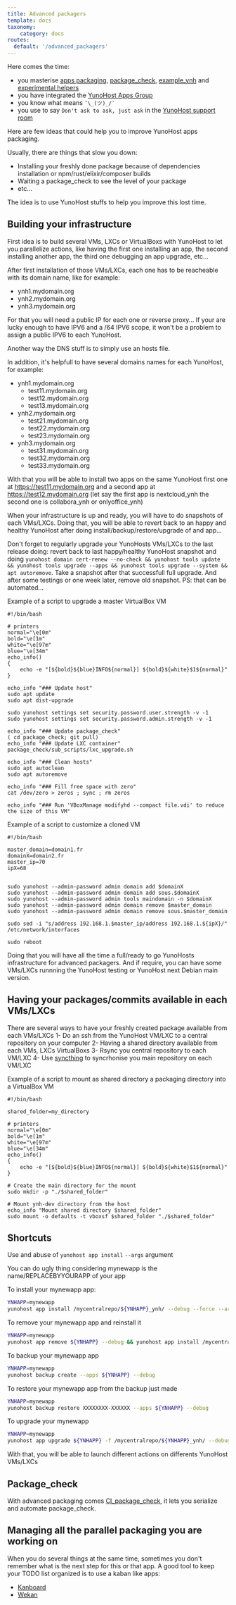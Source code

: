 ```yaml
---
title: Advanced packagers
template: docs
taxonomy:
    category: docs
routes:
  default: '/advanced_packagers'
---
```


Here comes the time:
- you masterise [apps packaging](/packaging_apps), [package_check](https://github.com/YunoHost/package_check), [example_ynh](https://github.com/YunoHost/example_ynh) and [experimental helpers](https://github.com/YunoHost-Apps/Experimental_helpers)
- you have integrated the [YunoHost Apps Group](https://yunohost.org/#/project_organization)
- you know what means `¯\_(ツ)_/¯`
- you use to say `Don't ask to ask, just ask` in the [YunoHost support room](https://yunohost.org/#/help)

Here are few ideas that could help you to improve YunoHost apps packaging.

Usually, there are things that slow you down:
- Installing your freshly done package because of dependencies installation or npm/rust/elixir/composer builds
- Waiting a package_check to see the level of your package
- etc...

The idea is to use YunoHost stuffs to help you improve this lost time.

## Building your infrastructure
First idea is to build several VMs, LXCs or VirtualBoxs with YunoHost to let you parallelize actions, like having the first one installing an app, the second installing another app, the third one debugging an app upgrade, etc...

After first installation of those VMs/LXCs, each one has to be reacheable with its domain name, like for example:
- ynh1.mydomain.org
- ynh2.mydomain.org
- ynh3.mydomain.org

For that you will need a public IP for each one or reverse proxy... 
If your are lucky enough to have IPV6 and a /64 IPV6 scope, it won't be a problem to assign a public IPV6 to each YunoHost.

Another way the DNS stuff is to simply use an hosts file.

In addition, it's helpfull to have several domains names for each YunoHost, for example:
- ynh1.mydomain.org
  - test11.mydomain.org
  - test12.mydomain.org
  - test13.mydomain.org
- ynh2.mydomain.org
  - test21.mydomain.org
  - test22.mydomain.org
  - test23.mydomain.org
- ynh3.mydomain.org
  - test31.mydomain.org
  - test32.mydomain.org
  - test33.mydomain.org

With that you will be able to install two apps on the same YunoHost first one at https://test11.mydomain.org and a second app at https://test12.mydomain.org (let say the first app is nextcloud_ynh the second one is collabora_ynh or onlyoffice_ynh)

When your infrastructure is up and ready, you will have to do snapshots of each VMs/LXCs. Doing that, you will be able to revert back to an happy and healthy YunoHost after doing install/backup/restore/upgrade of and app...

Don't forget to regularly upgrade your YunoHosts VMs/LXCs to the last release doing: revert back to last happy/healthy YunoHost snapshot and doing `yunohost domain cert-renew --no-check && yunohost tools update && yunohost tools upgrade --apps && yunohost tools upgrade --system && apt autoremove`. Take a snapshot after that successfull full upgrade. And after some testings or one week later, remove old snapshot. PS: that can be automated...

Example of a script to upgrade a master VirtualBox VM

```
#!/bin/bash

# printers
normal="\e[0m"
bold="\e[1m"
white="\e[97m"
blue="\e[34m"
echo_info()
{
	echo -e "[${bold}${blue}INFO${normal}] ${bold}${white}$1${normal}"
}

echo_info "### Update host"
sudo apt update
sudo apt dist-upgrade

sudo yunohost settings set security.password.user.strength -v -1
sudo yunohost settings set security.password.admin.strength -v -1

echo_info "### Update package_check"
( cd package_check; git pull)
echo_info "### Update LXC container"
package_check/sub_scripts/lxc_upgrade.sh

echo_info "### Clean hosts"
sudo apt autoclean
sudo apt autoremove

echo_info "### Fill free space with zero"
cat /dev/zero > zeros ; sync ; rm zeros

echo_info "### Run 'VBoxManage modifyhd --compact file.vdi' to reduce the size of this VM"
```

Example of a script to customize a cloned VM

```
#!/bin/bash

master_domain=domain1.fr
domainX=domain2.fr
master_ip=70
ipX=68


sudo yunohost --admin-password admin domain add $domainX
sudo yunohost --admin-password admin domain add sous.$domainX
sudo yunohost --admin-password admin tools maindomain -n $domainX
sudo yunohost --admin-password admin domain remove $master_domain
sudo yunohost --admin-password admin domain remove sous.$master_domain

sudo sed -i "s/address 192.168.1.$master_ip/address 192.168.1.${ipX}/" /etc/network/interfaces

sudo reboot
```

Doing that you will have all the time a full/ready to go YunoHosts infrastructure for advanced packagers. And if require, you can have some VMs/LXCs runnning the YunoHost testing or YunoHost next Debian main version.

## Having your packages/commits available in each VMs/LXCs
There are several ways to have your freshly created package available from each VMs/LXCs
1- Do an ssh from the YunoHost VM/LXC to a central repository on your computer
2- Having a shared directory available from each VMs, LXCs VirtualBoxs
3- Rsync you central repository to each VM/LXC
4- Use [syncthing](https://github.com/YunoHost-Apps/syncthing_ynh) to syncrhonise you main repository on each VM/LXC

Example of a script to mount as shared directory a packaging directory into a VirtualBox VM

```
#!/bin/bash

shared_folder=my_directory

# printers
normal="\e[0m"
bold="\e[1m"
white="\e[97m"
blue="\e[34m"
echo_info()
{
	echo -e "[${bold}${blue}INFO${normal}] ${bold}${white}$1${normal}"
}

# Create the main directory for the mount
sudo mkdir -p "./$shared_folder"

# Mount ynh-dev directory from the host
echo_info "Mount shared directory $shared_folder"
sudo mount -o defaults -t vboxsf $shared_folder "./$shared_folder"
```

## Shortcuts
Use and abuse of `yunohost app install` `--args` argument

You can do ugly thing considering mynewapp is the name/REPLACEBYYOURAPP of your app

To install your mynewapp app:

```bash
YNHAPP=mynewapp
yunohost app install /mycentralrepo/${YNHAPP}_ynh/ --debug --force --args domain=test11.mydomain.org&path=/myapp&admin=alice&is_public=true&language=en&password=awesomepassword
```

To remove your mynewapp app and reinstall it

```bash
YNHAPP=mynewapp 
yunohost app remove ${YNHAPP} --debug && yunohost app install /mycentralrepo/${YNHAPP}_ynh/ --debug --force --args domain=test11.mydomain.org&path=/myapp&admin=alice&is_public=true&language=en&password=awesomepassword
```

To backup your mynewapp app

```bash
YNHAPP=mynewapp 
yunohost backup create --apps ${YNHAPP} --debug
```

To restore your mynewapp app from the backup just made

```bash
YNHAPP=mynewapp 
yunohost backup restore XXXXXXXX-XXXXXX --apps ${YNHAPP} --debug
```

To upgrade your mynewapp

```bash
YNHAPP=mynewapp 
yunohost app upgrade ${YNHAPP} -f /mycentralrepo/${YNHAPP}_ynh/ --debug


```

With that, you will be able to launch different actions on differents YunoHost VMs/LXCs

## Package_check

With advanced packaging comes [CI_package_check](https://github.com/YunoHost/CI_package_check), it lets you serialize and automate package_check.

## Managing all the parallel packaging you are working on

When you do several things at the same time, sometimes you don't remember what is the next step for this or that app.
A good tool to keep your TODO list organized is to use a kaban like apps:
- [Kanboard](https://github.com/YunoHost-Apps/kanboard_ynh)
- [Wekan](https://github.com/YunoHost-Apps/wekan_ynh)
